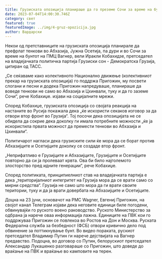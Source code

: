 ```yaml
---
title: Грузиската опозиција планираше да го преземе Сочи за време на бунтот во Русија
date: 2023-07-04T14:00:30.746Z
category: свет
featured: true
featuredImage: ../img/4-gruz-opozicija.jpg
author: Вардарски
---
```

Некои од претставниците на грузиската опозиција планирале да префрлат тенкови во Абхазија, Јужна Осетија, па дури и во Сочи за време на бунтот на ПМЦ Вагнер, вели Иракли Кобахидзе, претседател на владејачката политичка партија Грузиски сон - Демократска Грузија, цитиран од ТАСС.

„Се сеќаваме како колективното Национално движење (колективниот прекар на грузиската опозиција) го поддржа Пригожин, му посвети слогани и песни и додека Пригожин напредуваше, планираше да воведе тенкови не само во Абхазија и Цхинвали, туку и да го заземе Сочи“, рече Кобахиџе. изјави на социјалните мрежи.

Според Кобахиџе, грузиската опозиција со својата реакција на настаните во Русија покажала дека „ќе искористи секаков изговор за да отвори втор фронт во Грузија“. Тој посочи дека опозицијата не се обидела да сокрие дека доколку ги имала потребните можности „ќе ја искористила првата можност да премести тенкови во Абхазија и Цхинвали“.

Политичарот нагласи дека грузиските сили ќе мора да се борат против Абхазијците и Осетијците доколку се создаде втор фронт.

„Неприфатливо е Грузијците и Абхазијците, Грузијците и Осетијците повторно да си ја пролеваат крвта. Ова би било најголемото злосторство пред идните генерации“, рече Кобахиџе.

Според политиката, принципиелниот став на владејачката партија е дека „територијалниот интегритет на Грузија мора да се врати само со мирни средства“. Грузија не само што мора да ги врати своите територии, туку и да ја врати довербата на Абхазијците и Осетијците.

Доцна на 23 јуни, основачот на PMC Wagner, Евгениј Пригожин, на својот канал Телеграм изјави дека неговите единици биле погодени, обвинувајќи го руското воено раководство. Руското Министерство за одбрана ја нарече оваа информација лажна. Единиците на ПВК кои го поддржуваа Пригожин се повлекоа во Ростов на Дон и Москва. Руската Федерална служба за безбедност (ФСБ) отвори кривично дело под обвинение за поттикнување бунт. Во видео пораката, рускиот претседател Владимир Путин ги нарече дејствијата на Вагнер предавство. Подоцна, во договор со Путин, белорускиот претседател Александар Лукашенко разговараше со Пригожин, што доведе до враќање на ПВК и враќање во камповите на терен.